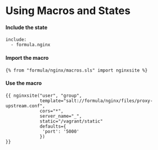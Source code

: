 # Using Macros and States

#### Include the state

```
include:
  - formula.nginx
```

#### Import the macro

```
{% from "formula/nginx/macros.sls" import nginxsite %}
```

#### Use the macro

```
{{ nginxsite("user", "group",
             template="salt://formula/nginx/files/proxy-upstream.conf",
             cors="*",
             server_name="_",
             static="/vagrant/static"
             defaults={
              'port': '5000'
             })
}}
```

